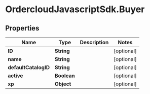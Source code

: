 # OrdercloudJavascriptSdk.Buyer

## Properties
Name | Type | Description | Notes
------------ | ------------- | ------------- | -------------
**ID** | **String** |  | [optional] 
**name** | **String** |  | [optional] 
**defaultCatalogID** | **String** |  | [optional] 
**active** | **Boolean** |  | [optional] 
**xp** | **Object** |  | [optional] 


